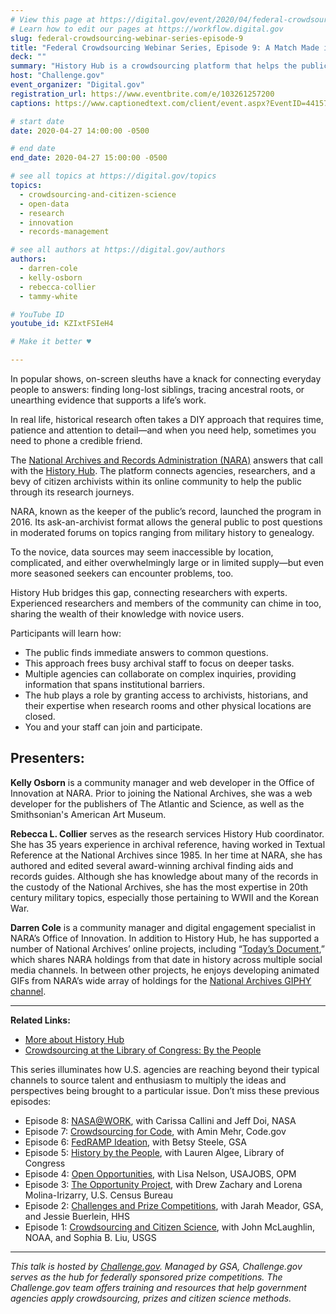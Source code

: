```yaml
---
# View this page at https://digital.gov/event/2020/04/federal-crowdsourcing-webinar-series-episode-9
# Learn how to edit our pages at https://workflow.digital.gov
slug: federal-crowdsourcing-webinar-series-episode-9
title: "Federal Crowdsourcing Webinar Series, Episode 9: A Match Made in History "
deck: ""
summary: "History Hub is a crowdsourcing platform that helps the public find historical records. "
host: "Challenge.gov"
event_organizer: "Digital.gov"
registration_url: https://www.eventbrite.com/e/103261257200
captions: https://www.captionedtext.com/client/event.aspx?EventID=4415777&CustomerID=321

# start date
date: 2020-04-27 14:00:00 -0500

# end date
end_date: 2020-04-27 15:00:00 -0500

# see all topics at https://digital.gov/topics
topics: 
  - crowdsourcing-and-citizen-science
  - open-data
  - research
  - innovation
  - records-management

# see all authors at https://digital.gov/authors
authors: 
  - darren-cole
  - kelly-osborn
  - rebecca-collier
  - tammy-white

# YouTube ID
youtube_id: KZIxtFSIeH4

# Make it better ♥

---
```


In popular shows, on-screen sleuths have a knack for connecting everyday people to answers: finding long-lost siblings, tracing ancestral roots, or unearthing evidence that supports a life’s work.

In real life, historical research often takes a DIY approach that requires time, patience and attention to detail—and when you need help, sometimes you need to phone a credible friend.

The [National Archives and Records Administration (NARA)](https://www.archives.gov/) answers that call with the [History Hub](https://historyhub.history.gov/). The platform connects agencies, researchers, and a bevy of citizen archivists within its online community to help the public through its research journeys.

NARA, known as the keeper of the public’s record, launched the program in 2016. Its ask-an-archivist format allows the general public to post questions in moderated forums on topics ranging from military history to genealogy.

To the novice, data sources may seem inaccessible by location, complicated, and either overwhelmingly large or in limited supply—but even more seasoned seekers can encounter problems, too.

History Hub bridges this gap, connecting researchers with experts. Experienced researchers and members of the community can chime in too, sharing the wealth of their knowledge with novice users.

Participants will learn how:

 - The public finds immediate answers to common questions.
 - This approach frees busy archival staff to focus on deeper tasks.
 - Multiple agencies can collaborate on complex inquiries, providing information that spans institutional barriers.
 - The hub plays a role by granting access to archivists, historians, and their expertise when research rooms and other physical locations are closed.
 - You and your staff can join and participate.
 
## Presenters:

**Kelly Osborn** is a community manager and web developer in the Office of Innovation at NARA. Prior to joining the National Archives, she was a web developer for the publishers of The Atlantic and Science, as well as the Smithsonian's American Art Museum.

**Rebecca L. Collier** serves as the research services History Hub coordinator. She has 35 years experience in archival reference, having worked in Textual Reference at the National Archives since 1985. In her time at NARA, she has authored and edited several award-winning archival finding aids and records guides. Although she has knowledge about many of the records in the custody of the National Archives, she has the most expertise in 20th century military topics, especially those pertaining to WWII and the Korean War.

**Darren Cole** is a community manager and digital engagement specialist in NARA’s Office of Innovation. In addition to History Hub, he has supported a number of National Archives’ online projects, including “[Today’s Document](https://todaysdocument.tumblr.com/),” which shares NARA holdings from that date in history across multiple social media channels. In between other projects, he enjoys developing animated GIFs from NARA’s wide array of holdings for the [National Archives GIPHY channel](https://giphy.com/usnationalarchives).

---

**Related Links:**

 - [More about History Hub](https://historyhub.history.gov/)
 - [Crowdsourcing at the Library of Congress: By the People](https://digital.gov/event/2019/08/13/federal-crowdsourcing-webinar-series-episode-5-by-the-people/)
 
 This series illuminates how U.S. agencies are reaching beyond their typical channels to source talent and enthusiasm to multiply the ideas and perspectives being brought to a particular issue. Don’t miss these previous episodes:

- Episode 8: [NASA@WORK](https://digital.gov/event/2020/03/10/federal-crowdsourcing-webinar-series-episode-8/), with Carissa Callini and Jeff Doi, NASA
- Episode 7: [Crowdsourcing for Code](https://digital.gov/event/2020/02/11/federal-crowdsourcing-webinar-series-episode-7/), with Amin Mehr, Code.gov
- Episode 6: [FedRAMP Ideation](https://www.youtube.com/watch?v=bx1ANQtHNQY), with Betsy Steele, GSA
- Episode 5: [History by the People](https://digital.gov/event/2019/08/13/federal-crowdsourcing-webinar-series-episode-5-by-the-people/), with Lauren Algee, Library of Congress
- Episode 4: [Open Opportunities](https://digital.gov/event/2019/07/09/federal-crowdsourcing-webinar-series-episode-4-open-opportunities/), with Lisa Nelson, USAJOBS, OPM
- Episode 3: [The Opportunity Project](https://digital.gov/event/2019/06/11/federal-crowdsourcing-webinar-series-episode-3-opportunity-project/), with Drew Zachary and Lorena Molina-Irizarry, U.S. Census Bureau
- Episode 2: [Challenges and Prize Competitions](https://digital.gov/event/2019/05/14/federal-crowdsourcing-webinar-series-episode-2-challengegov/), with Jarah Meador, GSA, and Jessie Buerlein, HHS
- Episode 1: [Crowdsourcing and Citizen Science](https://digital.gov/event/2019/04/09/federal-crowdsourcing-mobilize-citizen-scientists/), with John McLaughlin, NOAA, and Sophia B. Liu, USGS

---

*This talk is hosted by [Challenge.gov](http://www.challenge.gov). Managed by GSA, Challenge.gov serves as the hub for federally sponsored prize competitions. The Challenge.gov team offers training and resources that help government agencies apply crowdsourcing, prizes and citizen science methods.*
